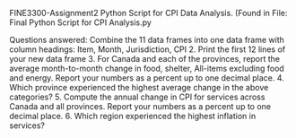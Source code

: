FINE3300-Assignment2
Python Script for CPI Data Analysis. (Found in File: Final Python Script for CPI Analysis.py

Questions answered: 
Combine the 11 data frames into one data frame with column headings: Item, Month, Jurisdiction, CPI 
2. Print the first 12 lines of your new data frame 
3. For Canada and each of the provinces, report the average month-to-month change in food, shelter, All-items excluding food and energy. Report your numbers as a percent up to one decimal place. 
4. Which province experienced the highest average change in the above categories? 
5. Compute the annual change in CPI for services across Canada and all provinces. Report your numbers as a percent up to one decimal place. 
6. Which region experienced the highest inflation in services?

